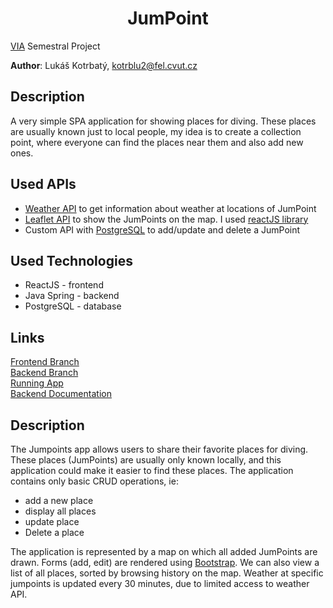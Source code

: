 <h1 align="center" style="border-bottom: none;">JumPoint</h1>

[VIA](https://sites.google.com/a/via.felk.cvut.cz/via) Semestral Project

**Author**: Lukáš Kotrbatý, kotrblu2@fel.cvut.cz

## Description

A very simple SPA application for showing places for diving. These places are usually known just to local people, my idea is to create a collection point, where everyone can find the places near them and also add new ones.

## Used APIs

- [Weather API](https://openweathermap.org/api) to get information about weather at locations of JumPoint
- [Leaflet API](https://leafletjs.com/) to show the JumPoints on the map. I used [reactJS library](https://react-leaflet.js.org/)
- Custom API with [PostgreSQL](https://www.postgresql.org/) to add/update and delete a JumPoint

## Used Technologies

- ReactJS - frontend
- Java Spring - backend
- PostgreSQL - database

## Links

[Frontend Branch](https://github.com/dreamwaffer/via-project/tree/main)  
[Backend Branch](https://github.com/dreamwaffer/via-project/tree/backend)  
[Running App](https://dreamwaffer.github.io/via-project/)  
[Backend Documentation](https://jumpoints.herokuapp.com/swagger-ui/index.html)  

## Description

The Jumpoints app allows users to share their favorite places for diving. These places (JumPoints) are usually only known locally, and this application could make it easier to find these places. The application contains only basic CRUD operations, ie:
- add a new place
- display all places
- update place
- Delete a place

The application is represented by a map on which all added JumPoints are drawn. Forms (add, edit) are rendered using [Bootstrap](https://react-bootstrap.github.io). We can also view a list of all places, sorted by browsing history on the map. Weather at specific jumpoints is updated every 30 minutes, due to limited access to weather API.
